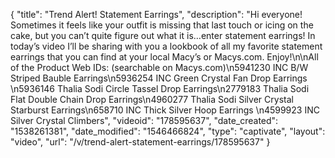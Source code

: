 {
    "title": "Trend Alert! Statement Earrings",
    "description": "Hi everyone! Sometimes it feels like your outfit is missing that last touch or icing on the cake, but you can’t quite figure out what it is…enter statement earrings! In today’s video I’ll be sharing with you a lookbook of all my favorite statement earrings that you can find at your local Macy’s or Macys.com. Enjoy!\n\nAll of the Product Web IDs: (searchable on Macys.com)\n5941230 INC B\/W Striped Bauble Earrings\n5936254 INC Green Crystal Fan Drop Earrings \n5936146 Thalia Sodi Circle Tassel Drop Earrings\n2779183 Thalia Sodi Flat Double Chain Drop Earrings\n4960277 Thalia Sodi Silver Crystal Starburst Earrings\n658710 INC Thick Silver Hoop Earrings \n4599923 INC Silver Crystal Climbers",
    "videoid": "178595637",
    "date_created": "1538261381",
    "date_modified": "1546466824",
    "type": "captivate",
    "layout": "video",
    "url": "\/v\/trend-alert-statement-earrings\/178595637"
}